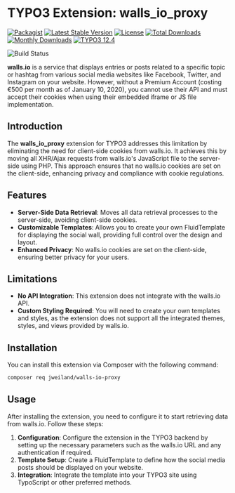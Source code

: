 # TYPO3 Extension: walls_io_proxy

[![Packagist][packagist-logo-stable]][extension-packagist-url]
[![Latest Stable Version][extension-build-shield]][extension-ter-url]
[![License][LICENSE_BADGE]][extension-packagist-url]
[![Total Downloads][extension-downloads-badge]][extension-packagist-url]
[![Monthly Downloads][extension-monthly-downloads]][extension-packagist-url]
[![TYPO3 12.4][TYPO3-shield]][TYPO3-12-url]

![Build Status](https://github.com/jweiland-net/walls_io_proxy/workflows/CI/badge.svg)

**walls.io** is a service that displays entries or posts related to a specific topic or hashtag from various social media websites like Facebook, Twitter, and Instagram on your website. However, without a Premium Account (costing €500 per month as of January 10, 2020), you cannot use their API and must accept their cookies when using their embedded iframe or JS file implementation.

## Introduction

The **walls_io_proxy** extension for TYPO3 addresses this limitation by eliminating the need for client-side cookies from walls.io. It achieves this by moving all XHR/Ajax requests from walls.io's JavaScript file to the server-side using PHP. This approach ensures that no walls.io cookies are set on the client-side, enhancing privacy and compliance with cookie regulations.

## Features

- **Server-Side Data Retrieval**: Moves all data retrieval processes to the server-side, avoiding client-side cookies.
- **Customizable Templates**: Allows you to create your own FluidTemplate for displaying the social wall, providing full control over the design and layout.
- **Enhanced Privacy**: No walls.io cookies are set on the client-side, ensuring better privacy for your users.

## Limitations

- **No API Integration**: This extension does not integrate with the walls.io API.
- **Custom Styling Required**: You will need to create your own templates and styles, as the extension does not support all the integrated themes, styles, and views provided by walls.io.

## Installation

You can install this extension via Composer with the following command:

```bash
composer req jweiland/walls-io-proxy
```

## Usage

After installing the extension, you need to configure it to start retrieving data from walls.io. Follow these steps:

1. **Configuration**: Configure the extension in the TYPO3 backend by setting up the necessary parameters such as the walls.io URL and any authentication if required.
2. **Template Setup**: Create a FluidTemplate to define how the social media posts should be displayed on your website.
3. **Integration**: Integrate the template into your TYPO3 site using TypoScript or other preferred methods.


<!-- MARKDOWN LINKS & IMAGES -->

[extension-build-shield]: https://poser.pugx.org/jweiland/walls-io-proxy/v/stable.svg?style=for-the-badge

[extension-downloads-badge]: https://poser.pugx.org/jweiland/walls-io-proxy/d/total.svg?style=for-the-badge

[extension-monthly-downloads]: https://poser.pugx.org/jweiland/walls-io-proxy/d/monthly?style=for-the-badge

[extension-ter-url]: https://extensions.typo3.org/extension/walls_io_proxy/

[extension-packagist-url]: https://packagist.org/packages/jweiland/walls-io-proxy/

[packagist-logo-stable]: https://img.shields.io/badge/--grey.svg?style=for-the-badge&logo=packagist&logoColor=white

[TYPO3-12-url]: https://get.typo3.org/version/12

[TYPO3-shield]: https://img.shields.io/badge/TYPO3-12.4-green.svg?style=for-the-badge&logo=typo3

[LICENSE_BADGE]: https://img.shields.io/github/license/jweiland-net/walls_io_proxy?label=license&style=for-the-badge
